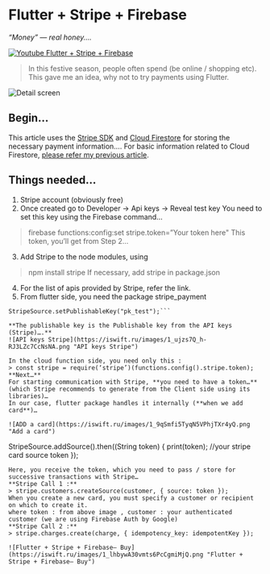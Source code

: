 # Flutter + Stripe + Firebase
*“Money” — real honey….*

[![Youtube Flutter + Stripe + Firebase](https://iswift.ru/images/2020-03-01_20-29-23.png)](https://youtu.be/Ax4f0YPQpJ4)
>In this festive season, people often spend (be online / shopping etc). This gave me an idea, why not to try payments using Flutter.

![Detail screen](https://iswift.ru/images/1_fjQfWoG-5iaFOcdg5F10Fw.png "Detail screen")

## Begin…
This article uses the [Stripe SDK](https://stripe.com/sg) and [Cloud Firestore](https://firebase.google.com/docs/firestore/quickstart) for storing the necessary payment information….
For basic information related to Cloud Firestore, [please refer my previous article](http://flatteredwithflutter.com/firebase-firestore-and-flutter/).

## Things needed…
1. Stripe account (obviously free)
2. Once created go to Developer -> Api keys -> Reveal test key
You need to set this key using the Firebase command…
> firebase functions:config:set stripe.token=”Your token here"
This token, you’ll get from Step 2…
3. Add Stripe to the node modules, using
> npm install stripe
If necessary, add stripe in package.json
4. For the list of apis provided by Stripe, refer the link.
5. From flutter side, you need the package stripe_payment

```import 'package:stripe_payment/stripe_payment.dart';
StripeSource.setPublishableKey("pk_test");```

**The publishable key is the Publishable key from the API keys (Stripe)….**
![API keys Stripe](https://iswift.ru/images/1_ujzs7Q_h-RJ3LZc7CcNsNA.png "API keys Stripe")

In the cloud function side, you need only this :
> const stripe = require(‘stripe’)(functions.config().stripe.token);
**Next…**
For starting communication with Stripe, **you need to have a token…**(which Stripe recommends to generate from the Client side using its libraries)…
In our case, flutter package handles it internally (**when we add card**)…

![ADD a card](https://iswift.ru/images/1_9qSmfi5TyqN5VPhjTXr4yQ.png "Add a card")

```
StripeSource.addSource().then((String token) {
    print(token); //your stripe card source token
});
```
Here, you receive the token, which you need to pass / store for successive transactions with Stripe…
**Stripe Call 1 :**
> stripe.customers.createSource(customer, { source: token });
When you create a new card, you must specify a customer or recipient on which to create it.
where token : from above image , customer : your authenticated customer (we are using Firebase Auth by Google)
**Stripe Call 2 :**
> stripe.charges.create(charge, { idempotency_key: idempotentKey });

![Flutter + Stripe + Firebase— Buy](https://iswift.ru/images/1_lhbywA30vmts6PcCgmiMjQ.png "Flutter + Stripe + Firebase— Buy")
